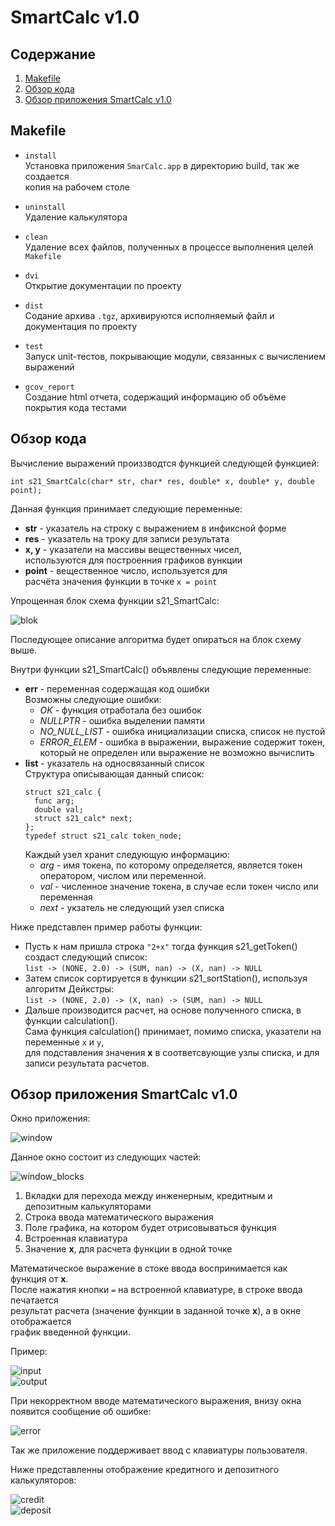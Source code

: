 # SmartCalc v1.0

## Содержание

1. [Makefile](#makefile)
2. [Обзор кода](#обзор-кода)
3. [Обзор приложения SmartCalc v1.0](#обзор-приложения-smartcalc-v10)


## Makefile


- `install`  
Установка приложения `SmarCalc.app` в директорию build, так же создается  
копия на рабочем столе

- `uninstall`  
Удаление калькулятора

- `clean`  
Удаление всех файлов, полученных в процессе выполнения целей `Makefile`

- `dvi`  
Открытие документации по проекту  

- `dist`  
Содание архива `.tgz`, архивируются исполняемый файл и документация по проекту

- `test`  
Запуск unit-тестов, покрывающие модули, связанных с вычислением выражений

- `gcov_report`  
Создание html отчета, содержащий информацию об объёме покрытия кода тестами


## Обзор кода

Вычисление выражений произзводтся функцией следующей функцией:

```
int s21_SmartCalc(char* str, char* res, double* x, double* y, double point);
```

Данная функция принимает следующие переменные:

- **str** - указатель на строку с выражением в инфиксной форме
- **res** - указатель на троку для записи результата
- **x, y** - указатели на массивы вещественных чисел,  
используются для построенния графиков вункции
- **point** - вещественное число, используется для  
расчёта значения функции в точке `x = point`

Упрощенная блок схема функции s21_SmartCalc:  

![blok](dvi/images/SmartCalc_blok.png)  

Последующее описание алгоритма будет опираться на блок схему выше.  

Внутри функции s21_SmartCalc() объявлены следующие переменные:

- **err** - переменная содержащая код ошибки  
    Возможны следующие ошибки:  
    - *OK* - функция отработала без ошибок
    - *NULLPTR* - ошибка выделении памяти
    - *NO_NULL_LIST* - ошибка инициализации списка, список не пустой
    - *ERROR_ELEM* - ошибка в выражении, выражение содержит токен,  
    который не определен или выражение не возможно вычислить
- **list** - указатель на односвязанный список  
    Структура описывающая данный список:  
    ```
    struct s21_calc {  
      func arg;  
      double val;  
      struct s21_calc* next;  
    };  
    typedef struct s21_calc token_node;  
    ```  
    Каждый узел хранит следующую информацию:  
    - *arg* - имя токена, по которому определяется, является токен оператором, числом или переменной.  
    - *val* - численное значение токена, в случае если токен число или переменная  
    - *next* - укзатель не следующий узел списка  

Ниже представлен пример работы функции:  
- Пусть к нам пришла строка `"2+x"` тогда функция s21_getToken() создаст следующий список:  
`list -> (NONE, 2.0) -> (SUM, nan) -> (X, nan) -> NULL`  
- Затем список сортируется в функции s21_sortStation(), используя алгоритм Дейкстры:  
`list -> (NONE, 2.0) -> (X, nan) -> (SUM, nan) -> NULL`  
- Дальше производится расчет, на основе полученного списка, в функции calculation().  
Сама функция calculation() принимает, помимо списка, указатели на переменные `x` и `y`,  
для подставления значения **x** в соответсвующие узлы списка, и для записи результата расчетов.  

## Обзор приложения SmartCalc v1.0

Окно приложения:

![window](dvi/images/scalc.png)  

Данное окно состоит из следующих частей:

![window_blocks](dvi/images/scalc1.png)  

1. Вкладки для перехода между инженерным, кредитным и депозитным калькуляторами  
2. Строка ввода математического выражения  
3. Поле графика, на котором будет отрисовываться функция  
4. Встроенная клавиатура  
5. Значение **х**, для расчета функции в одной точке  

Математическое выражение в стоке ввода воспринимается как функция от **х**.  
После нажатия кнопки `=` на встроенной клавиатуре, в строке ввода печатается  
результат расчета (значение функции в заданной точке **х**), а в окне отображается  
график введенной функции.


Пример:

![input](dvi/images/inputcalc.png)  
![output](dvi/images/outputcalc.png)  

При некорректном вводе математического выражения, внизу окна появится сообщение об ошибке:

![error](dvi/images/errorcalc.png)  

Так же приложение поддерживает ввод с клавиатуры пользователя.  

Ниже представленны отображение кредитного и депозитного калькуляторов:  

![credit](dvi/images/credit.png)  
![deposit](dvi/images/deposit.png)  

